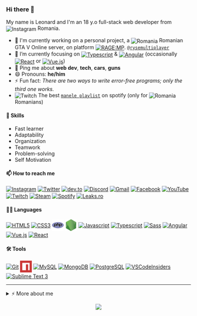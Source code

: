 ### Hi there 👋

My name is Leonard and I'm an 18 y.o full-stack web developer from <img src="https://github.com/LeonardSSH/LeonardSSH/blob/master/romania.png" alt="Instagram" width="26" align="center"> Romania.

- 🏢 I'm currently working on a personal project, a <img src="https://github.com/LeonardSSH/LeonardSSH/blob/master/romania.png" alt="Romania" width="26" align="center"> Romanian GTA V Online server, on platform [<img src="https://github.com/LeonardSSH/LeonardSSH/blob/master/ragemp.png" alt="RAGE:MP" width="20" align="center">][RAGEMP]. [`@rysemultiplayer`]
- 🌱 I’m currently focusing on [<img src="https://github.com/LeonardSSH/LeonardSSH/blob/master/typescript.svg" alt="Typescript" width="26" align="center">][TS] & [<img src="https://github.com/LeonardSSH/LeonardSSH/blob/master/angular.svg" alt="Angular" width="28" align="center">][Angular] (occasionally [<img src="https://github.com/LeonardSSH/LeonardSSH/blob/master/react.svg" alt="React" width="24" align="center">][React] or [<img src="https://github.com/LeonardSSH/LeonardSSH/blob/master/vue.svg" alt="Vue.js" width="26" align="center">][Vue.js])
- 💬 Ping me about **web dev**, **tech**, **cars**, **guns**
- 😄 Pronouns: **he/him**
- ⚡️ Fun fact: *There are two ways to write error-free programs; only the third one works.*
- <img src="https://github.com/LeonardSSH/LeonardSSH/blob/master/spotify.svg" alt="Twitch" width="24" align="center"> The best [`manele playlist`] on spotify (only for <img src="https://github.com/LeonardSSH/LeonardSSH/blob/master/romania.png" alt="Romania" width="26" align="center"> Romanians)

<!--   - A multi purpose, open source [<img src="https://github.com/LeonardSSH/LeonardSSH/blob/master/discord.svg" alt="Discord" width="26" align="center">][`discord`] bot. You can find all related repos [`@TheValetBot`]. -->

<!--
#### 🥅 2020 Goals: 
   - [ ] Contribute more to Open Source projects
   - [ ] Make my own framework for the [`@TheValetBot`]
   - [ ] Finish [`@TheValetBot`] 😂
   - [ ] Learn [<img src="https://github.com/LeonardSSH/LeonardSSH/blob/master/typescript.svg" alt="Typescript" width="26" align="center">][TS] & [<img src="https://github.com/LeonardSSH/LeonardSSH/blob/master/angular.svg" alt="Angular" width="32" align="center">][Angular]
   - [ ] Learn more about API
   - [ ] Make the basic systems required for the GTA V Server [`@rysemultiplayer`]
-->
   
#### 🌟 Skills
   - Fast learner
   - Adaptability
   - Organization
   - Teamwork
   - Problem-solving
   - Self Motivation

#### 📫 How to reach me
[<img src="https://github.com/LeonardSSH/LeonardSSH/blob/master/instagram.svg" alt="Instagram" width="32" align="center">][Instagram]
[<img src="https://github.com/LeonardSSH/LeonardSSH/blob/master/twitter.svg" alt="Twitter" width="32" align="center">][Twitter]
[<img src="https://practicaldev-herokuapp-com.freetls.fastly.net/assets/devlogo-pwa-512.png" alt="dev.to" width="32" align="center">][DevTo]
[<img src="https://github.com/LeonardSSH/LeonardSSH/blob/master/discord.svg" alt="Discord" width="32" align="center">][Discord]
[<img src="https://github.com/LeonardSSH/LeonardSSH/blob/master/gmail.svg" alt="Gmail" width="32" align="center">][Gmail]
[<img src="https://github.com/LeonardSSH/LeonardSSH/blob/master/facebook.svg" alt="Facebook" width="32" align="center">][Facebook]
[<img src="https://github.com/LeonardSSH/LeonardSSH/blob/master/youtube.svg" alt="YouTube" width="32" align="center">][YouTube]
[<img src="https://github.com/LeonardSSH/LeonardSSH/blob/master/twitch.svg" alt="Twitch" width="32" align="center">][Twitch]
[<img src="https://github.com/LeonardSSH/LeonardSSH/blob/master/steam.svg" alt="Steam" width="32" align="center">][Steam]
[<img src="https://github.com/LeonardSSH/LeonardSSH/blob/master/spotify.svg" alt="Spotify" width="32" align="center">][Spotify]
[<img src="https://github.com/LeonardSSH/LeonardSSH/blob/master/leaks-logo.png" alt="Leaks.ro" width="30" align="center">][Leaks-Profile]

#### 👨‍💻 Languages
[<img src="https://github.com/LeonardSSH/LeonardSSH/blob/master/html5.svg" alt="HTML5" width="36" align="center">][HTML5]
[<img src="https://github.com/LeonardSSH/LeonardSSH/blob/master/css3.svg" alt="CSS3" width="36" align="center">][CSS3]
[<img src="https://raw.githubusercontent.com/github/explore/ccc16358ac4530c6a69b1b80c7223cd2744dea83/topics/php/php.png" alt="PHP" width="32" align="center">][PHP]
[<img src="https://raw.githubusercontent.com/github/explore/80688e429a7d4ef2fca1e82350fe8e3517d3494d/topics/nodejs/nodejs.png" alt="Node.js" width="32" align="center">][Node.js]
[<img src="https://github.com/LeonardSSH/LeonardSSH/blob/master/javascript.svg" alt="Javascript" width="36" align="center">][JS]
[<img src="https://github.com/LeonardSSH/LeonardSSH/blob/master/typescript.svg" alt="Typescript" width="36" align="center">][TS]
[<img src="https://github.com/LeonardSSH/LeonardSSH/blob/master/sass.svg" alt="Sass" width="36" align="center">][Sass]
[<img src="https://github.com/LeonardSSH/LeonardSSH/blob/master/angular.svg" alt="Angular" width="38" align="center">][Angular]
[<img src="https://github.com/LeonardSSH/LeonardSSH/blob/master/vue.svg" alt="Vue.js" width="36" align="center">][Vue.js]
[<img src="https://github.com/LeonardSSH/LeonardSSH/blob/master/react.svg" alt="React" width="32" align="center">][React]

#### 🛠️ Tools
[<img src="https://github.com/LeonardSSH/LeonardSSH/blob/master/git.svg" alt="Git" width="36" align="center">][Git]
[<img src="https://raw.githubusercontent.com/github/explore/80688e429a7d4ef2fca1e82350fe8e3517d3494d/topics/npm/npm.png" alt="Node Package Manager" width="32" align="center">][npm]
[<img src="https://i.imgur.com/SrEvsTW.png" alt="MySQL" width="32" align="center">][MySQL]
[<img src="https://github.com/LeonardSSH/LeonardSSH/blob/master/mongodb.svg" alt="MongoDB" width="32" align="center">][MongoDB]
[<img src="https://github.com/LeonardSSH/LeonardSSH/blob/master/postgresql.svg" alt="PostgreSQL" width="32" align="center">][PostgreSQL]
[<img src="https://github.com/LeonardSSH/LeonardSSH/blob/master/vscodeinsiders.svg" alt="VSCodeInsiders" width="32" align="center">][VSCode Insiders]
[<img src="https://github.com/LeonardSSH/LeonardSSH/blob/master/sublimetext.svg" alt="Sublime Text 3" width="32" align="center">][Sublime Text 3]

<hr>

<details>
   <summary>⚡ More about me</summary>
   
   <br>
   
<!--START_SECTION:waka-->
**🐱 My Github Data** 

> 🏆 1,679 Contributions in the Year 2020
 > 
> 📦 51.3 kB Used in Github's Storage 
 > 
> 💼 Opted to Hire
 > 
> 📜 10 Public Repositories
 > 
> 🔑 9 Private Repositories 

**I'm an Early 🐤** 

```text
🌞 Morning    119 commits    ███░░░░░░░░░░░░░░░░░░░░░░   12.04% 
🌆 Daytime    469 commits    ███████████░░░░░░░░░░░░░░   47.47% 
🌃 Evening    352 commits    █████████░░░░░░░░░░░░░░░░   35.63% 
🌙 Night      48 commits     █░░░░░░░░░░░░░░░░░░░░░░░░   4.86%

```
📅 **I'm Most Productive on Thursday** 

```text
Monday       98 commits     ██░░░░░░░░░░░░░░░░░░░░░░░   9.92% 
Tuesday      143 commits    ███░░░░░░░░░░░░░░░░░░░░░░   14.47% 
Wednesday    164 commits    ████░░░░░░░░░░░░░░░░░░░░░   16.6% 
Thursday     210 commits    █████░░░░░░░░░░░░░░░░░░░░   21.26% 
Friday       94 commits     ██░░░░░░░░░░░░░░░░░░░░░░░   9.51% 
Saturday     203 commits    █████░░░░░░░░░░░░░░░░░░░░   20.55% 
Sunday       76 commits     ██░░░░░░░░░░░░░░░░░░░░░░░   7.69%

```


📊 **This Week I Spent My Time On** 

```text
💬 Programming Languages: 
JSON                     2 hrs 39 mins       ████░░░░░░░░░░░░░░░░░░░░░   16.4% 
Markdown                 2 hrs 36 mins       ████░░░░░░░░░░░░░░░░░░░░░   16.02% 
Bash                     2 hrs 35 mins       ████░░░░░░░░░░░░░░░░░░░░░   15.96% 
YAML                     2 hrs 31 mins       ███░░░░░░░░░░░░░░░░░░░░░░   15.49% 
Stylus                   1 hr 44 mins        ██░░░░░░░░░░░░░░░░░░░░░░░   10.7%

🔥 Editors: 
VS Code                  16 hrs 15 mins      █████████████████████████   100.0%

💻 Operating System: 
Windows                  16 hrs 15 mins      █████████████████████████   100.0%

```

**I Mostly Code in CSS** 

```text
CSS                      4 repos             ██████████░░░░░░░░░░░░░░░   40.0% 
JavaScript               3 repos             ███████░░░░░░░░░░░░░░░░░░   30.0% 
HTML                     1 repos             ██░░░░░░░░░░░░░░░░░░░░░░░   10.0% 
TSQL                     1 repos             ██░░░░░░░░░░░░░░░░░░░░░░░   10.0% 
TypeScript               1 repos             ██░░░░░░░░░░░░░░░░░░░░░░░   10.0%

```



<!--END_SECTION:waka-->
</details>

<!--START_SECTION:links-->

[`discord`]:               https://discord.com/

[`@TheValetBot`]:          https://github.com/TheValetBot

[RAGEMP]:                  https://rage.mp/
[`@rysemultiplayer`]:      https://github.com/rysemultiplayer


[Instagram]:               https://www.instagram.com/leonardssh22/
[Twitter]:                 https://twitter.com/leonardssh_22
[DevTo]:                   https://dev.to/leonardssh
[Discord]:                 https://discord.com/users/290131759159443457
[Gmail]:                   mailto:contact@leonard.pw
[Facebook]:                https://www.facebook.com/leonardssh22
[YouTube]:                 https://www.youtube.com/LeonardSSH
[Twitch]:                  https://www.twitch.tv/leonardssh22
[Steam]:                   https://steamcommunity.com/id/leonardssh/
[Spotify]:                 https://open.spotify.com/user/dwte9evqj8dph3ke924c7olpt

[HTML5]:                   https://developer.mozilla.org/en-US/docs/Web/HTML
[CSS3]:                    https://developer.mozilla.org/en-US/docs/Web/CSS
[PHP]:                     https://www.php.net/
[Node.js]:                 https://nodejs.org/en/
[JS]:                      https://developer.mozilla.org/en-US/docs/Web/JavaScript
[TS]:                      https://www.typescriptlang.org/
[Sass]:                    https://sass-lang.com/
[Vue.js]:                  https://vuejs.org/
[React]:                   https://reactjs.org/
[Angular]:                 https://angular.io/

[Git]:                     https://git-scm.com/
[npm]:                     https://npmjs.com
[MySQL]:                   https://www.mysql.com/
[MongoDB]:                 https://www.mongodb.com/
[PostgreSQL]:              https://www.postgresql.org/
[VSCode Insiders]:         https://code.visualstudio.com/insiders/
[Sublime Text 3]:          https://www.sublimetext.com/

[`manele playlist`]:       https://open.spotify.com/playlist/329xtb1CReijERQqI6dJCV?si=Lhlzc7MGT2yTmI4V46tarA
[Leaks-Profile]:           https://www.leaks.ro/profile/8-leonard/

<!--END_SECTION:links-->

<p align="center">
    <a href="https://pufler.dev/git-badges/" target="_blank"><img src="https://badges.pufler.dev/visits/LeonardSSH/LeonardSSH?style=flat-square&color=6875f5&logo=github"></a>
</p>
